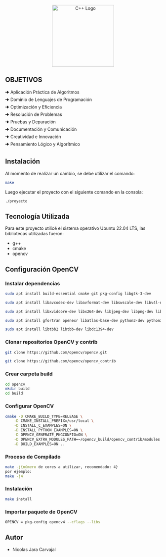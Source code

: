 <p align="center">
  <a href="https://cplusplus.com/" target="blank"><img src="https://cdn-icons-png.flaticon.com/512/6132/6132222.png" width="200" alt="C++ Logo" /></a>
</p>

## OBJETIVOS

🠊 Aplicación Práctica de Algoritmos
</br>
🠊 Dominio de Lenguajes de Programación
</br>
🠊 Optimización y Eficiencia
</br>
🠊 Resolución de Problemas
</br>
🠊 Pruebas y Depuración
</br>
🠊 Documentación y Comunicación
</br>
🠊 Creatividad e Innovación
</br>
🠊 Pensamiento Lógico y Algorítmico

## Instalación
Al momento de realizar un cambio, se debe utilizar el comando:
```bash
make
```
Luego ejecutar el proyecto con el siguiente comando en la consola:
```bash
./proyecto
```
## Tecnología Utilizada

Para este proyecto utilicé el sistema operativo Ubuntu 22.04 LTS, las bibliotecas utilizadas fueron:

* g++
* cmake
* opencv

## Configuración OpenCV

### Instalar dependencias
```bash
sudo apt install build-essential cmake git pkg-config libgtk-3-dev

sudo apt install libavcodec-dev libavformat-dev libswscale-dev libv4l-dev

sudo apt install libxvidcore-dev libx264-dev libjpeg-dev libpng-dev libtiff-dev 

sudo apt install gfortran openexr libatlas-base-dev python3-dev python3-numpy

sudo apt install libtbb2 libtbb-dev libdc1394-dev
```
### Clonar repositorios OpenCV y contrib 
```bash
git clone https://github.com/opencv/opencv.git

git clone https://github.com/opencv/opencv_contrib
```
### Crear carpeta build 
```bash
cd opencv
mkdir build
cd build
```
### Configurar OpenCV
```bash
cmake -D CMAKE_BUILD_TYPE=RELEASE \
    -D CMAKE_INSTALL_PREFIX=/usr/local \
    -D INSTALL_C_EXAMPLES=ON \
    -D INSTALL_PYTHON_EXAMPLES=ON \
    -D OPENCV_GENERATE_PKGCONFIG=ON \
    -D OPENCV_EXTRA_MODULES_PATH=~/opencv_build/opencv_contrib/modules \
    -D BUILD_EXAMPLES=ON ..
```

### Proceso de Compilado
```bash
make -j{número de cores a utilizar, recomendado: 4}
por ejemplo: 
make -j4
```

### Instalación
```bash
make install
```

### Importar paquete de OpenCV
```bash
OPENCV = pkg-config opencv4 --cflags --libs
```

## Autor

- Nicolas Jara Carvajal 
